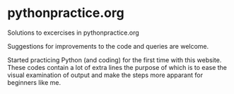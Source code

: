 # pythonpractice.org
Solutions to excercises in pythonpractice.org

Suggestions for improvements to the code and queries are welcome.

Started practicing Python (and coding) for the first time with this website.
These codes contain a lot of extra lines the purpose of which is to ease the visual examination of output 
and make the steps more apparant for beginners like me.

